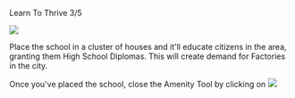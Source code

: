 Learn To Thrive 3/5

![](docs/images/tutorial-amenity-2-[2].png)

Place the school in a cluster of houses and it'll educate citizens in the area, granting them High School Diplomas. This will create demand for Factories in the city.

Once you've placed the school, close the Amenity Tool by clicking on ![](IconX)

